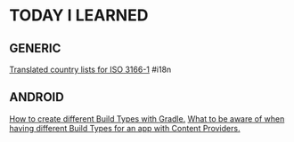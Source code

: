 # TODAY I LEARNED

## GENERIC

[Translated country lists for ISO 3166-1](generic/translated_country_lists_iso3166-1.md) \#i18n

## ANDROID

[How to create different Build Types with Gradle.](til/android/Gradle_Different_Builds.md)
[What to be aware of when having different Build Types for an app with Content Providers.](til/android/different_builds_when_having_content_providers.md)
